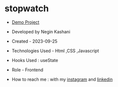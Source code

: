 # stopwatch


- [Demo Project](![stopwatch](https://github.com/NeginKashani/stopwatch/assets/109550062/e681f734-d6aa-4c36-ac3b-4d873c22bb90)
)

- Developed by Negin Kashani

- Created - 2023-09-25

- Technologies Used - Html ,CSS ,Javascript

- Hooks Used : useState 

- Role - Frontend

- How to reach me : with my [instagram](https://instagram.com/negin_kashweb?igshid=NTc4MTIwNjQ2YQ==
) and [linkedin](https://www.linkedin.com/in/negin-kashani-567840b8)

